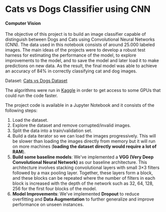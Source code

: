 # Cats vs Dogs Classifier using CNN
#### Computer Vision
The objective of this project is to build an image classifier capable of distinguish between Dogs and Cats using Convolutional Neural Networks (CNN). The data used in this notebook consists of around 25.000 labeled images. The main ideas of the projects were to develop a robust test harness for estimating the performance of the model, to explore improvements to the model, and to save the model and later load it to make predictions on new data. As the result, the final model was able to achieve an accuracy of 84% in correctly classifying cat and dog images.

Dataset: [Cats vs Dogs Dataset](https://www.microsoft.com/en-us/download/details.aspx?id=54765)

The algorithms were run in [Kaggle](www.kaggle.com) in order to get access to some GPUs that could run the code faster.

The project code is available in a Jupyter Notebook and it consists of the following steps:
1. Load the dataset.
2. Explore the dataset and remove corrupted/invalid images.
3. Split the data into a train/validation set.
4. Build a data iterator so we can load the images progressively. This will be slower than loading the images directly from memory but it will run on more machines (**loading the dataset directly would require a lot of RAM**).
5. **Build some baseline models**: We've implemented a **VGG (Very Deep Convolutional Neural Network)** as our baseline architecture. This architecture involves stacking convolutional layers with small 3×3 filters followed by a max pooling layer. Together, these layers form a block, and these blocks can be repeated where the number of filters in each block is increased with the depth of the network such as 32, 64, 128, 256 for the first four blocks of the model.
6. **Model Improvements**: We've implemented **Dropout** to reduce overfitting and **Data Augmentation** to further generalize and improve performance on unseen instances.